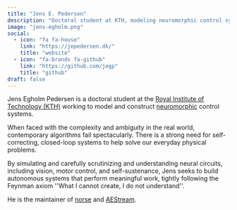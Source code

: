 ```yaml
---
title: "Jens E. Pedersen"
description: "Doctoral student at KTH, modeling neuromorphic control systems to solve real-world ambiguity. Maintainer of Norse, AEStream, and co-author of NIR."
image: "jens-egholm.png"
social:
  - icon: "fa fa-house"
    link: "https://jepedersen.dk/"
    title: "website"
  - icon: "fa-brands fa-github"
    link: "https://github.com/jegp"
    title: "github"
draft: false
---
```

Jens Egholm Pedersen is a doctoral student at the [Royal Institute of
Technology (KTH)](https://www.kth.se/profile/jeped/) working to model and construct
[neuromorphic](https://en.wikipedia.org/wiki/Neuromorphic_engineering) control
systems.

When faced with the complexity and ambiguity in the real world, contemporary algorithms
fail spectacularly. There is a strong need for self-correcting, closed-loop systems
to help solve our everyday physical problems.

By simulating and carefully scrutinizing and understanding neural circuits, including
vision, motor control, and self-sustenance, Jens seeks to build autonomous systems
that perform meaningful work, tightly following the Feynman axiom ''What I cannot
create, I do not understand''.

He is the maintainer of [norse](https://github.com/norse/norse) and [AEStream](https:github.com/norse/aestream).
